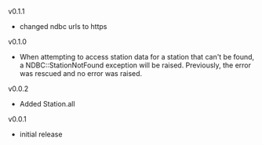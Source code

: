 v0.1.1
- changed ndbc urls to https

v0.1.0
- When attempting to access station data for a station that can't be found, a NDBC::StationNotFound exception will be raised. Previously, the error was rescued and no error was raised.

v0.0.2
- Added Station.all

v0.0.1
- initial release 

